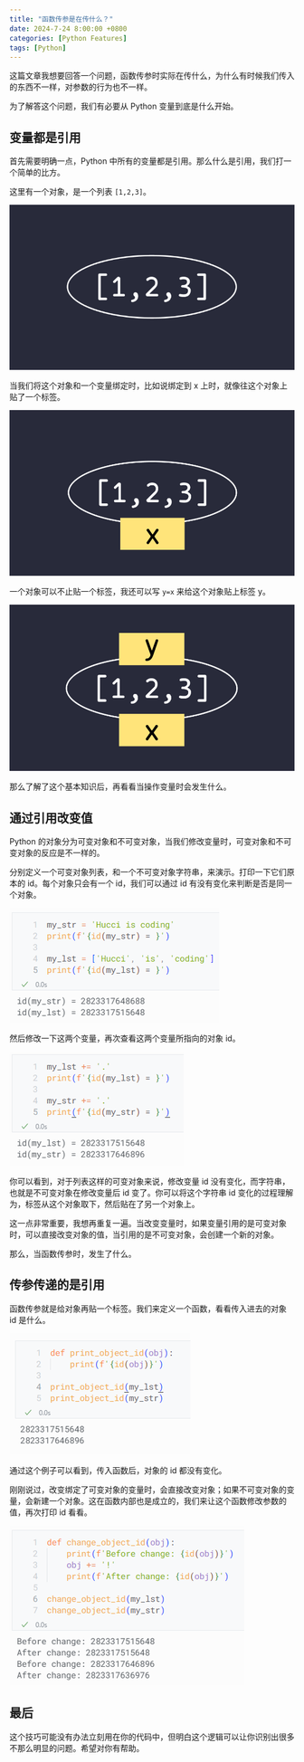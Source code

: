 ```yaml
---
title: "函数传参是在传什么？"
date: 2024-7-24 8:00:00 +0800
categories: [Python Features]
tags: [Python]
---
```


这篇文章我想要回答一个问题，函数传参时实际在传什么，为什么有时候我们传入的东西不一样，对参数的行为也不一样。

为了解答这个问题，我们有必要从 Python 变量到底是什么开始。

## 变量都是引用

首先需要明确一点，Python 中所有的变量都是引用。那么什么是引用，我们打一个简单的比方。

这里有一个对象，是一个列表 `[1,2,3]`。

![](/assets/img/assignment1.png)

当我们将这个对象和一个变量绑定时，比如说绑定到 x 上时，就像往这个对象上贴了一个标签。

![](/assets/img/assignment2.png)

一个对象可以不止贴一个标签，我还可以写 `y=x` 来给这个对象贴上标签 y。

![](/assets/img/assignment3.png)

那么了解了这个基本知识后，再看看当操作变量时会发生什么。

## 通过引用改变值

Python 的对象分为可变对象和不可变对象，当我们修改变量时，可变对象和不可变对象的反应是不一样的。

分别定义一个可变对象列表，和一个不可变对象字符串，来演示。打印一下它们原本的 id。每个对象只会有一个 id，我们可以通过 id 有没有变化来判断是否是同一个对象。

![](/assets/img/id1.png)

然后修改一下这两个变量，再次查看这两个变量所指向的对象 id。

![](/assets/img/id2.png)

你可以看到，对于列表这样的可变对象来说，修改变量 id 没有变化，而字符串，也就是不可变对象在修改变量后 id 变了。你可以将这个字符串 id 变化的过程理解为，标签从这个对象取下，然后贴在了另一个对象上。

这一点非常重要，我想再重复一遍。当改变变量时，如果变量引用的是可变对象时，可以直接改变对象的值，当引用的是不可变对象，会创建一个新的对象。

那么，当函数传参时，发生了什么。

## 传参传递的是引用

函数传参就是给对象再贴一个标签。我们来定义一个函数，看看传入进去的对象 id 是什么。

![](/assets/img/id3.png)

通过这个例子可以看到，传入函数后，对象的 id 都没有变化。

刚刚说过，改变绑定了可变对象的变量时，会直接改变对象；如果不可变对象的变量，会新建一个对象。这在函数内部也是成立的，我们来让这个函数修改参数的值，再次打印 id 看看。

![](/assets/img/id4.png)

## 最后

这个技巧可能没有办法立刻用在你的代码中，但明白这个逻辑可以让你识别出很多不那么明显的问题。希望对你有帮助。